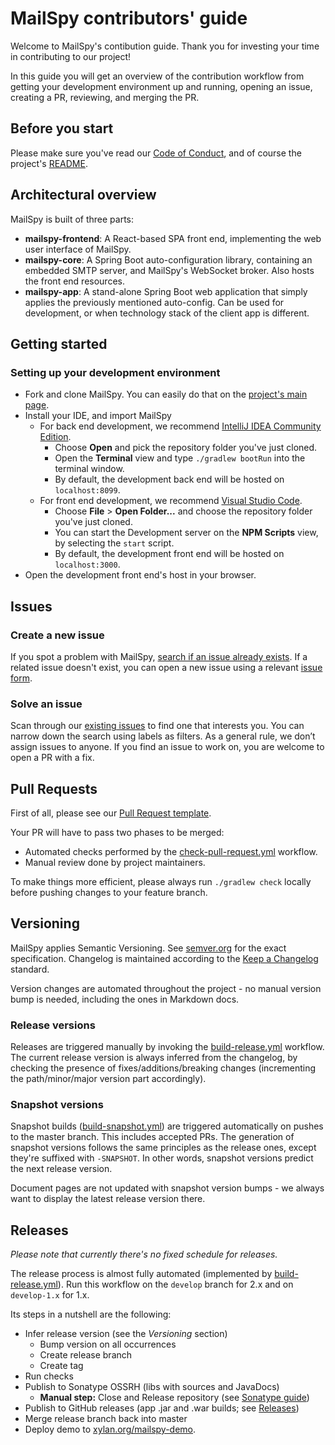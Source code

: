 # MailSpy contributors' guide

Welcome to MailSpy's contibution guide. Thank you for investing your time in contributing to our project!

In this guide you will get an overview of the contribution workflow from getting your development environment up and running, opening an issue, creating a PR, reviewing, and merging the PR.

## Before you start

Please make sure you've read our [Code of Conduct](./CODE_OF_CONDUCT.md), and of course the project's [README](./README.md).

## Architectural overview

MailSpy is built of three parts:
- **mailspy-frontend**: A React-based SPA front end, implementing the web user interface of MailSpy.
- **mailspy-core**: A Spring Boot auto-configuration library, containing an embedded SMTP server, and MailSpy's WebSocket broker. Also hosts the front end resources.
- **mailspy-app**: A stand-alone Spring Boot web application that simply applies the previously mentioned auto-config. Can be used for development, or when technology stack of the client app is different.

## Getting started

### Setting up your development environment

- Fork and clone MailSpy. You can easily do that on the [project's main page](https://github.com/xylan-org/mailspy).
- Install your IDE, and import MailSpy
  - For back end development, we recommend [IntelliJ IDEA Community Edition](https://www.jetbrains.com/idea/).
    - Choose **Open** and pick the repository folder you've just cloned.
    - Open the **Terminal** view and type `./gradlew bootRun` into the terminal window.
    - By default, the development back end will be hosted on `localhost:8099`.
  - For front end development, we recommend [Visual Studio Code](https://code.visualstudio.com/).
    - Choose **File** > **Open Folder...** and choose the repository folder you've just cloned.
    - You can start the Development server on the **NPM Scripts** view, by selecting the `start` script.
    - By default, the development front end will be hosted on `localhost:3000`.
- Open the development front end's host in your browser.

## Issues

### Create a new issue

If you spot a problem with MailSpy, [search if an issue already exists](https://docs.github.com/en/github/searching-for-information-on-github/searching-on-github/searching-issues-and-pull-requests#search-by-the-title-body-or-comments). If a related issue doesn't exist, you can open a new issue using a relevant [issue form](https://github.com/xylan-org/mailspy/issues/new/choose).

### Solve an issue

Scan through our [existing issues](https://github.com/xylan-org/mailspy/issues) to find one that interests you. You can narrow down the search using labels as filters. As a general rule, we don’t assign issues to anyone. If you find an issue to work on, you are welcome to open a PR with a fix.

## Pull Requests

First of all, please see our [Pull Request template](./PULL_REQUEST_TEMPLATE.md).

Your PR will have to pass two phases to be merged:
- Automated checks performed by the [check-pull-request.yml](.github/workflows/check-pull-request.yml) workflow.
- Manual review done by project maintainers.

To make things more efficient, please always run `./gradlew check` locally before pushing changes to your feature branch.

## Versioning

MailSpy applies Semantic Versioning. See [semver.org](https://semver.org/) for the exact specification. Changelog is maintained according to the [Keep a Changelog](https://keepachangelog.com/en/1.0.0/) standard.

Version changes are automated throughout the project - no manual version bump is needed, including the ones in Markdown docs.

### Release versions
Releases are triggered manually by invoking the [build-release.yml](.github/workflows/build-release.yml) workflow. The current release version is always inferred from the changelog, by checking the presence of fixes/additions/breaking changes (incrementing the path/minor/major version part accordingly).

### Snapshot versions
Snapshot builds ([build-snapshot.yml](.github/workflows/build-snapshot.yml)) are triggered automatically on pushes to the master branch. This includes accepted PRs. The generation of snapshot versions follows the same principles as the release ones, except they're suffixed with `-SNAPSHOT`. In other words, snapshot versions predict the next release version.

Document pages are not updated with snapshot version bumps - we always want to display the latest release version there.

## Releases

_Please note that currently there's no fixed schedule for releases._

The release process is almost fully automated (implemented by [build-release.yml](.github/workflows/build-release.yml)). Run this workflow on the `develop` branch for 2.x and on `develop-1.x` for 1.x.

Its steps in a nutshell are the following:
- Infer release version (see the _Versioning_ section)
  - Bump version on all occurrences
  - Create release branch
  - Create tag
- Run checks
- Publish to Sonatype OSSRH (libs with sources and JavaDocs)
  - **Manual step:** Close and Release repository (see [Sonatype guide](https://central.sonatype.org/publish/release/))
- Publish to GitHub releases (app .jar and .war builds; see [Releases](https://github.com/xylan-org/mailspy/releases/))
- Merge release branch back into master
- Deploy demo to [xylan.org/mailspy-demo](https://xylan.org/mailspy-demo/).
